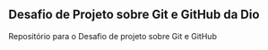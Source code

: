 ## Desafio de Projeto sobre Git e GitHub da Dio
Repositório para o Desafio de projeto sobre Git e GitHub
